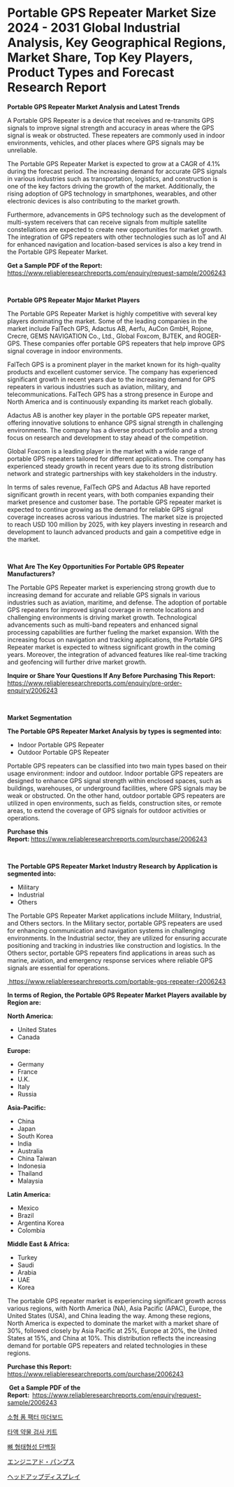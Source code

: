 <p><h1>Portable GPS Repeater Market Size 2024 - 2031 Global Industrial Analysis, Key Geographical Regions, Market Share, Top Key Players, Product Types and Forecast Research Report</h1></p><p><strong>Portable GPS Repeater Market Analysis and Latest Trends</strong></p>
<p><p>A Portable GPS Repeater is a device that receives and re-transmits GPS signals to improve signal strength and accuracy in areas where the GPS signal is weak or obstructed. These repeaters are commonly used in indoor environments, vehicles, and other places where GPS signals may be unreliable.</p><p>The Portable GPS Repeater Market is expected to grow at a CAGR of 4.1% during the forecast period. The increasing demand for accurate GPS signals in various industries such as transportation, logistics, and construction is one of the key factors driving the growth of the market. Additionally, the rising adoption of GPS technology in smartphones, wearables, and other electronic devices is also contributing to the market growth.</p><p>Furthermore, advancements in GPS technology such as the development of multi-system receivers that can receive signals from multiple satellite constellations are expected to create new opportunities for market growth. The integration of GPS repeaters with other technologies such as IoT and AI for enhanced navigation and location-based services is also a key trend in the Portable GPS Repeater Market.</p></p>
<p><strong>Get a Sample PDF of the Report:&nbsp;</strong> <a href="https://www.reliableresearchreports.com/enquiry/request-sample/2006243">https://www.reliableresearchreports.com/enquiry/request-sample/2006243</a></p>
<p>&nbsp;</p>
<p><strong>Portable GPS Repeater Major Market Players</strong></p>
<p><p>The Portable GPS Repeater Market is highly competitive with several key players dominating the market. Some of the leading companies in the market include FalTech GPS, Adactus AB, Aerfu, AuCon GmbH, Rojone, Crecre, GEMS NAVIGATION Co., Ltd., Global Foxcom, BJTEK, and ROGER-GPS. These companies offer portable GPS repeaters that help improve GPS signal coverage in indoor environments.</p><p>FalTech GPS is a prominent player in the market known for its high-quality products and excellent customer service. The company has experienced significant growth in recent years due to the increasing demand for GPS repeaters in various industries such as aviation, military, and telecommunications. FalTech GPS has a strong presence in Europe and North America and is continuously expanding its market reach globally.</p><p>Adactus AB is another key player in the portable GPS repeater market, offering innovative solutions to enhance GPS signal strength in challenging environments. The company has a diverse product portfolio and a strong focus on research and development to stay ahead of the competition.</p><p>Global Foxcom is a leading player in the market with a wide range of portable GPS repeaters tailored for different applications. The company has experienced steady growth in recent years due to its strong distribution network and strategic partnerships with key stakeholders in the industry.</p><p>In terms of sales revenue, FalTech GPS and Adactus AB have reported significant growth in recent years, with both companies expanding their market presence and customer base. The portable GPS repeater market is expected to continue growing as the demand for reliable GPS signal coverage increases across various industries. The market size is projected to reach USD 100 million by 2025, with key players investing in research and development to launch advanced products and gain a competitive edge in the market.</p></p>
<p>&nbsp;</p>
<p><strong>What Are The Key Opportunities For Portable GPS Repeater Manufacturers?</strong></p>
<p><p>The Portable GPS Repeater market is experiencing strong growth due to increasing demand for accurate and reliable GPS signals in various industries such as aviation, maritime, and defense. The adoption of portable GPS repeaters for improved signal coverage in remote locations and challenging environments is driving market growth. Technological advancements such as multi-band repeaters and enhanced signal processing capabilities are further fueling the market expansion. With the increasing focus on navigation and tracking applications, the Portable GPS Repeater market is expected to witness significant growth in the coming years. Moreover, the integration of advanced features like real-time tracking and geofencing will further drive market growth.</p></p>
<p><strong>Inquire or Share Your Questions If Any Before Purchasing This Report:</strong> <a href="https://www.reliableresearchreports.com/enquiry/pre-order-enquiry/2006243">https://www.reliableresearchreports.com/enquiry/pre-order-enquiry/2006243</a></p>
<p>&nbsp;</p>
<p><strong>Market Segmentation</strong></p>
<p><strong>The Portable GPS Repeater Market Analysis by types is segmented into:</strong></p>
<p><ul><li>Indoor Portable GPS Repeater</li><li>Outdoor Portable GPS Repeater</li></ul></p>
<p><p>Portable GPS repeaters can be classified into two main types based on their usage environment: indoor and outdoor. Indoor portable GPS repeaters are designed to enhance GPS signal strength within enclosed spaces, such as buildings, warehouses, or underground facilities, where GPS signals may be weak or obstructed. On the other hand, outdoor portable GPS repeaters are utilized in open environments, such as fields, construction sites, or remote areas, to extend the coverage of GPS signals for outdoor activities or operations.</p></p>
<p><strong>Purchase this Report:&nbsp;</strong><a href="https://www.reliableresearchreports.com/purchase/2006243">https://www.reliableresearchreports.com/purchase/2006243</a></p>
<p>&nbsp;</p>
<p><strong>The Portable GPS Repeater Market Industry Research by Application is segmented into:</strong></p>
<p><ul><li>Military</li><li>Industrial</li><li>Others</li></ul></p>
<p><p>The Portable GPS Repeater Market applications include Military, Industrial, and Others sectors. In the Military sector, portable GPS repeaters are used for enhancing communication and navigation systems in challenging environments. In the Industrial sector, they are utilized for ensuring accurate positioning and tracking in industries like construction and logistics. In the Others sector, portable GPS repeaters find applications in areas such as marine, aviation, and emergency response services where reliable GPS signals are essential for operations.</p></p>
<p><a href="https://www.reliableresearchreports.com/portable-gps-repeater-r2006243">&nbsp;https://www.reliableresearchreports.com/portable-gps-repeater-r2006243</a></p>
<p><strong>In terms of Region, the Portable GPS Repeater Market Players available by Region are:</strong></p>
<p>
    <p> <strong> North America: </strong>
        <ul>
            <li>United States</li>
            <li>Canada</li>
        </ul>
        </p> 
    <p> <strong> Europe: </strong>
        <ul>
            <li>Germany</li>
            <li>France</li>
            <li>U.K.</li>
            <li>Italy</li>
            <li>Russia</li>
        </ul>
        </p> 
    <p> <strong> Asia-Pacific: </strong>
        <ul>
            <li>China</li>
            <li>Japan</li>
            <li>South Korea</li>
            <li>India</li>
            <li>Australia</li>
            <li>China Taiwan</li>
            <li>Indonesia</li>
            <li>Thailand</li>
            <li>Malaysia</li>
        </ul>
        </p> 
    <p> <strong> Latin America: </strong>
        <ul>
            <li>Mexico</li>
            <li>Brazil</li>
            <li>Argentina Korea</li>
            <li>Colombia</li>
        </ul>
        </p> 
    <p> <strong> Middle East & Africa: </strong>
        <ul>
            <li>Turkey</li>
            <li>Saudi</li>
            <li>Arabia</li>
            <li>UAE</li>
            <li>Korea</li>
        </ul>
    </p>
    </p>
<p><p>The portable GPS repeater market is experiencing significant growth across various regions, with North America (NA), Asia Pacific (APAC), Europe, the United States (USA), and China leading the way. Among these regions, North America is expected to dominate the market with a market share of 30%, followed closely by Asia Pacific at 25%, Europe at 20%, the United States at 15%, and China at 10%. This distribution reflects the increasing demand for portable GPS repeaters and related technologies in these regions.</p></p>
<p><strong>Purchase this Report: </strong><a href="https://www.reliableresearchreports.com/purchase/2006243">https://www.reliableresearchreports.com/purchase/2006243</a></p>
<p>&nbsp;<strong>Get a Sample PDF of the Report:&nbsp;&nbsp;</strong><a href="https://www.reliableresearchreports.com/enquiry/request-sample/2006243">https://www.reliableresearchreports.com/enquiry/request-sample/2006243</a></p>
<p><strong></strong></p>
<p><p><a href="https://github.com/hzumrdvas204296/Market-Research-Report-List-1/blob/main/221849431523.md">소형 폼 팩터 마더보드</a></p><p><a href="https://github.com/PhilToryphy7876567/Market-Research-Report-List-1/blob/main/746565231524.md">타액 약물 검사 키트</a></p><p><a href="https://medium.com/@gladycecarter2022/%EA%B3%A8-%ED%98%95%EC%84%B1%EB%8B%A8%EB%B0%B1%EC%A7%88-%EC%8B%9C%EC%9E%A5-%EB%B3%B4%EA%B3%A0%EC%84%9C%EB%8A%94-%EC%9D%B4-%EC%8B%9C%EC%9E%A5%EC%9D%98-%EC%B5%9C%EC%8B%A0-%ED%8A%B8%EB%A0%8C%EB%93%9C%EC%99%80-%EC%84%B1%EC%9E%A5-%EA%B8%B0%ED%9A%8C%EB%A5%BC-%EB%B0%9D%ED%98%80%EC%A4%8D%EB%8B%88%EB%8B%A4-965dd0dab48d">뼈 형태형성 단백질</a></p><p><a href="https://medium.com/@brayanborer2023/%E3%82%A8%E3%83%B3%E3%82%B8%E3%83%8B%E3%82%A2%E3%83%AA%E3%83%B3%E3%82%B0%E3%83%9D%E3%83%B3%E3%83%97%E3%81%AE%E5%B8%82%E5%A0%B4%E3%82%B7%E3%82%A7%E3%82%A2%E3%81%AE%E9%80%B2%E5%8C%96%E3%81%A8%E5%B8%82%E5%A0%B4%E6%88%90%E9%95%B7%E3%83%88%E3%83%AC%E3%83%B3%E3%83%892024%E5%B9%B4-2031%E5%B9%B4-ce503fbdc178">エンジニアド・パンプス</a></p><p><a href="https://medium.com/@elenorkiehn/%E3%83%98%E3%83%83%E3%83%89%E3%82%A2%E3%83%83%E3%83%97%E3%83%87%E3%82%A3%E3%82%B9%E3%83%97%E3%83%AC%E3%82%A4%E5%B8%82%E5%A0%B4%E3%81%AE%E3%83%A1%E3%83%88%E3%83%AA%E3%82%AF%E3%82%B9%E3%82%92%E8%A7%A3%E8%AA%AD%E3%81%99%E3%82%8B-%E5%B8%82%E5%A0%B4%E3%82%B7%E3%82%A7%E3%82%A2-%E3%83%88%E3%83%AC%E3%83%B3%E3%83%89-%E6%88%90%E9%95%B7%E3%83%91%E3%82%BF%E3%83%BC%E3%83%B3-4e9990306986">ヘッドアップディスプレイ</a></p></p>